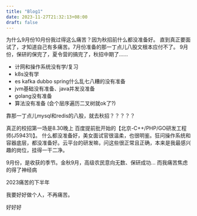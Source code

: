 ```yaml
---
title: "Blog1"
date: 2023-11-27T21:32:13+08:00
draft: false
---
```


为什么9月份10月份我过得这么痛苦？因为秋招前什么都没准备好。
直到真正要面试了，才知道自己有多痛苦。7月份准备的那一丁点儿八股文根本应付不了。
9月份，保研的保完了，夏令营的搞完了，秋招中期了...... 

- 计网和操作系统没有学/复习
- k8s没有学
- es kafka dubbo spring什么乱七八糟的没有准备
- jvm基础没有准备、java并发没准备
- golang没有准备
- 算法没有准备 (会个层序遍历二叉树就ok了?)

靠那一丁点儿mysql和redis的八股，就去秋招？？？？？

真正的校招第一场是8.30晚上 百度提前批开始的【北京-C++/PHP/GO研发工程师(J59431)】。
什么都没准备好，美女面试官很温柔，也很明鉴。狂问操作系统和容器底层，都没准备好。云平台的研发嘛，问这些很正常且正确，本来是我最感兴趣的岗位，挂得一干二净。

9月份，是收获的季节。金秋9月，高级农民意向无数、保研成功... 而我痛苦焦虑的得了神经病

2023痛苦的下半年

我要好好做个人，不再痛苦。


好好好